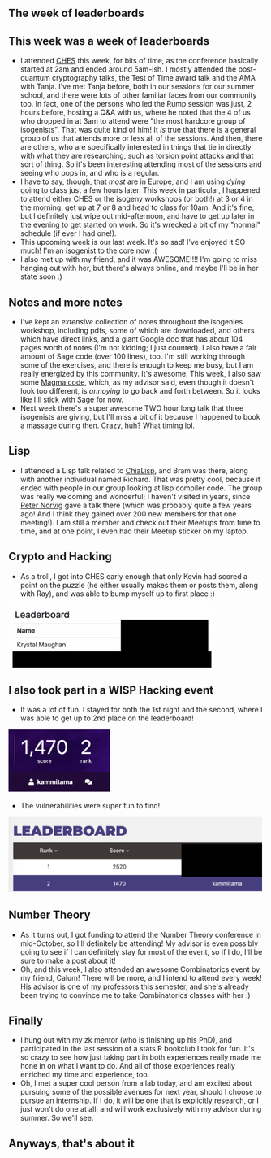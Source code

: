 ## The week of leaderboards

## This week was a week of leaderboards
- I attended [CHES](https://ches.iacr.org/) this week, for bits of time, as the conference basically started at 2am and ended around 5am-ish. I mostly attended the post-quantum cryptography talks,
the Test of Time award talk and the AMA with Tanja. I've met Tanja before, both in our sessions for our summer school, and there were lots of other familiar faces
from our community too. In fact, one of the persons who led the Rump session was just, 2 hours before, hosting a Q&A with us, where he noted that the 4 of us who
dropped in at 3am to attend were "the most hardcore group of isogenists". That was quite kind of him! It *is* true that there is a general group of us that attends
more or less all of the sessions. And then, there are others, who are specifically interested in things that tie in directly with what they are researching, 
such as torsion point attacks and that sort of thing. So it's been interesting attending most of the sessions and seeing who pops in, and who is a regular.
- I have to say, though, that *most* are in Europe, and I am using *dying* going to class just a few hours later. This week in particular, I happened to attend
either CHES or the isogeny workshops (or both!) at 3 or 4 in the morning, get up at 7 or 8 and head to class for 10am. And it's fine, but I definitely just wipe
out mid-afternoon, and have to get up later in the evening to get started on work. So it's wrecked a bit of my "normal" schedule (if ever I had one!).
- This upcoming week is our last week. It's so sad! I've enjoyed it SO much! I'm an isogenist to the core now :(
- I also met up with my friend, and it was AWESOME!!!! I'm going to miss hanging out with her, but there's always online, and maybe I'll be in her state soon :)

## Notes and more notes
- I've kept an *extensive* collection of notes throughout the isogenies workshop, including pdfs, some of which are downloaded, and others which have direct links, and
a giant Google doc that has about 104 pages worth of notes (I'm not kidding; I just counted). I also have a fair amount of Sage code (over 100 lines), too. I'm still working through some
of the exercises, and there is enough to keep me busy, but I am really energized by this community. It's awesome. This week, I also saw some [Magma code](http://magma.maths.usyd.edu.au/magma/),
which, as my advisor said, even though it doesn't look too different, is *annoying* to go back and forth between. So it looks like I'll stick with Sage for now.
- Next week there's a super awesome TWO hour long talk that three isogenists are giving, but I'll miss a bit of it because I happened to book a massage during then.
Crazy, huh? What timing lol.

## Lisp
- I attended a Lisp talk related to [ChiaLisp](https://chialisp.com/), and Bram was there, along with another individual named Richard. That was pretty cool, because it ended with people
in our group looking at lisp compiler code. The group was really welcoming and wonderful; I haven't visited in years, since [Peter Norvig](https://en.wikipedia.org/wiki/Peter_Norvig) gave a talk there (which was
probably quite a few years ago! And I think they gained over 200 new members for that one meeting!). I am still a member and check out their Meetups from time to time, and at one point, I even had their Meetup sticker on my laptop.

## Crypto and Hacking
- As a troll, I got into CHES early enough that only Kevin had scored a point on the puzzle (he either usually makes them or posts them, along with Ray), and was able to bump myself up to first place :)

<img src="/images/theweekofhacking21/leader1.png" width="400">

## I also took part in a WISP Hacking event
- It was a lot of fun. I stayed for both the 1st night and the second, where I was able to get up to 2nd place on the leaderboard!

<img src="/images/theweekofhacking21/leader2.png" width="200">

- The vulnerabilities were super fun to find!

<img src="/images/theweekofhacking21/leader3.png" width="500">

## Number Theory
- As it turns out, I got funding to attend the Number Theory conference in mid-October, so I'll definitely be attending! My advisor is even possibly going to see
if I can definitely stay for most of the event, so if I do, I'll be sure to make a post about it!
- Oh, and this week, I also attended an awesome Combinatorics event by my friend, Calum! There will be more, and I intend to attend every week! His advisor is one
of my professors this semester, and she's already been trying to convince me to take Combinatorics classes with her :)

## Finally
- I hung out with my zk mentor (who is finishing up his PhD), and participated in the last session of a stats R bookclub I took for fun. It's so crazy to see how
just taking part in both experiences really made me hone in on what I want to do. And all of those experiences really enriched my time and experience, too.
- Oh, I met a super cool person from a lab today, and am excited about pursuing some of the possible avenues for next year, should I choose to pursue an internship.
If I do, it will be one that is explicitly research, or I just won't do one at all, and will work exclusively with my advisor during summer. So we'll see.

## Anyways, that's about it

